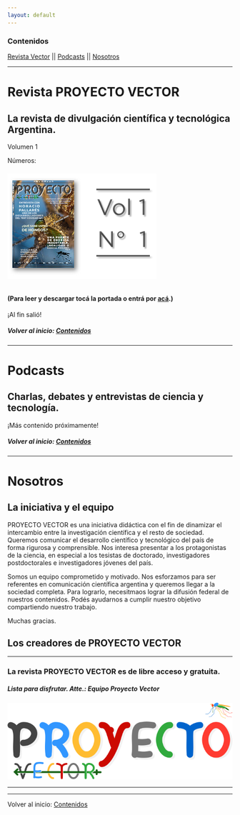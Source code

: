 ```yaml
---
layout: default
---
```

### Contenidos
[Revista Vector](#revista-vector)  ||  [Podcasts](#podcasts)  ||  [Nosotros](#nosotros)

---

# Revista PROYECTO VECTOR

## La revista de divulgación científica y tecnológica Argentina.

Volumen 1

Números:
###### [![V1N11](assets/img/portadas/V1N1.png)](https://bit.ly/3mCT37n-ProyectoVectorN1V1)
#### (Para leer y descargar tocá la portada o entrá por [acá](https://bit.ly/3mCT37n-ProyectoVectorN1V1).)

¡Al fin salió!


##### Volver al inicio: [Contenidos](#contenidos)
---

# Podcasts

## Charlas, debates y entrevistas de ciencia y tecnología.

¡Más contenido próximamente!


##### Volver al inicio: [Contenidos](#contenidos)
---
# Nosotros
## La iniciativa y el equipo

PROYECTO VECTOR es una iniciativa didáctica con el fin de dinamizar el intercambio entre la investigación científica y el resto de sociedad. Queremos comunicar el desarrollo científico y tecnológico del país de forma rigurosa y comprensible. Nos interesa presentar a los protagonistas de la ciencia, en especial a los tesistas de doctorado, investigadores postdoctorales e investigadores jóvenes del país.  

Somos un equipo comprometido y motivado. Nos esforzamos para ser referentes en comunicación científica argentina y queremos llegar a la sociedad completa. Para lograrlo, necesitmaos lograr la difusión federal de nuestros contenidos. Podés ayudarnos a cumplir nuestro objetivo compartiendo nuestro trabajo. 

Muchas gracias.


## Los creadores de PROYECTO VECTOR


---
### La revista PROYECTO VECTOR es de libre acceso y gratuita.
##### Lista para disfrutar. Atte.: Equipo Proyecto Vector
![VECTOR](thumbnail.png)



---
---
Volver al inicio: [Contenidos](#contenidos)
